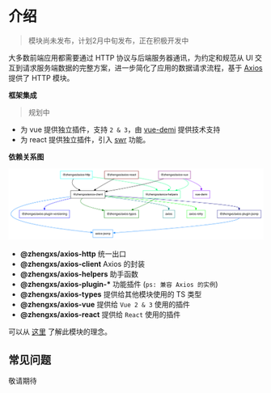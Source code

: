 # 介绍

> 模块尚未发布，计划2月中旬发布，正在积极开发中

大多数前端应用都需要通过 HTTP 协议与后端服务器通讯，为约定和规范从 UI 交互到请求服务端数据的完整方案，进一步简化了应用的数据请求流程，基于 [Axios][axios] 提供了 HTTP 模块。

**框架集成**

> 规划中

- 为 vue 提供独立插件，支持 `2 & 3`，由 [vue-demi](https://github.com/vueuse/vue-demi) 提供技术支持
- 为 react 提供独立插件，引入 [swr][swr] 功能。

**依赖关系图**

![Dependency tree](/images/dependency-tree.png)

- **@zhengxs/axios-http** 统一出口
- **@zhengxs/axios-client** Axios 的封装
- **@zhengxs/axios-helpers** 助手函数
- **@zhengxs/axios-plugin-\*** 功能插件 (`ps: 兼容 Axios 的实例`)
- **@zhengxs/axios-types** 提供给其他模块使用的 TS 类型
- **@zhengxs/axios-vue** 提供给 `Vue 2 & 3` 使用的插件
- **@zhengxs/axios-react** 提供给 `React` 使用的插件

可以从 [这里](https://juejin.cn/post/7053471988752318472) 了解此模块的理念。

## 常见问题

敬请期待

[axios]: https://axios-http.com/
[swr]: https://swr.vercel.app/
